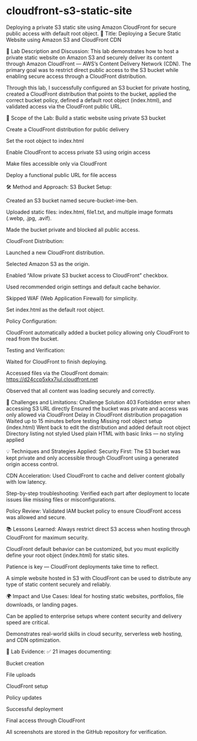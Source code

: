 # cloudfront-s3-static-site
Deploying a private S3 static site using Amazon CloudFront for secure public access with default root object.
📘 Title:
Deploying a Secure Static Website using Amazon S3 and CloudFront CDN

🧠 Lab Description and Discussion:
This lab demonstrates how to host a private static website on Amazon S3 and securely deliver its content through Amazon CloudFront — AWS’s Content Delivery Network (CDN). The primary goal was to restrict direct public access to the S3 bucket while enabling secure access through a CloudFront distribution.

Through this lab, I successfully configured an S3 bucket for private hosting, created a CloudFront distribution that points to the bucket, applied the correct bucket policy, defined a default root object (index.html), and validated access via the CloudFront public URL.

🎯 Scope of the Lab:
Build a static website using private S3 bucket

Create a CloudFront distribution for public delivery

Set the root object to index.html

Enable CloudFront to access private S3 using origin access

Make files accessible only via CloudFront

Deploy a functional public URL for file access

🛠️ Method and Approach:
S3 Bucket Setup:

Created an S3 bucket named secure-bucket-ime-ben.

Uploaded static files: index.html, file1.txt, and multiple image formats (.webp, .jpg, .avif).

Made the bucket private and blocked all public access.

CloudFront Distribution:

Launched a new CloudFront distribution.

Selected Amazon S3 as the origin.

Enabled “Allow private S3 bucket access to CloudFront” checkbox.

Used recommended origin settings and default cache behavior.

Skipped WAF (Web Application Firewall) for simplicity.

Set index.html as the default root object.

Policy Configuration:

CloudFront automatically added a bucket policy allowing only CloudFront to read from the bucket.

Testing and Verification:

Waited for CloudFront to finish deploying.

Accessed files via the CloudFront domain:
https://d24ccp5xkx7iul.cloudfront.net

Observed that all content was loading securely and correctly.

🚧 Challenges and Limitations:
Challenge	Solution
403 Forbidden error when accessing S3 URL directly	Ensured the bucket was private and access was only allowed via CloudFront
Delay in CloudFront distribution propagation	Waited up to 15 minutes before testing
Missing root object setup (index.html)	Went back to edit the distribution and added default root object
Directory listing not styled	Used plain HTML with basic links — no styling applied

💡 Techniques and Strategies Applied:
Security First: The S3 bucket was kept private and only accessible through CloudFront using a generated origin access control.

CDN Acceleration: Used CloudFront to cache and deliver content globally with low latency.

Step-by-step troubleshooting: Verified each part after deployment to locate issues like missing files or misconfigurations.

Policy Review: Validated IAM bucket policy to ensure CloudFront access was allowed and secure.

📚 Lessons Learned:
Always restrict direct S3 access when hosting through CloudFront for maximum security.

CloudFront default behavior can be customized, but you must explicitly define your root object (index.html) for static sites.

Patience is key — CloudFront deployments take time to reflect.

A simple website hosted in S3 with CloudFront can be used to distribute any type of static content securely and reliably.

🌍 Impact and Use Cases:
Ideal for hosting static websites, portfolios, file downloads, or landing pages.

Can be applied to enterprise setups where content security and delivery speed are critical.

Demonstrates real-world skills in cloud security, serverless web hosting, and CDN optimization.

📸 Lab Evidence:
✅ 21 images documenting:

Bucket creation

File uploads

CloudFront setup

Policy updates

Successful deployment

Final access through CloudFront

All screenshots are stored in the GitHub repository for verification.
